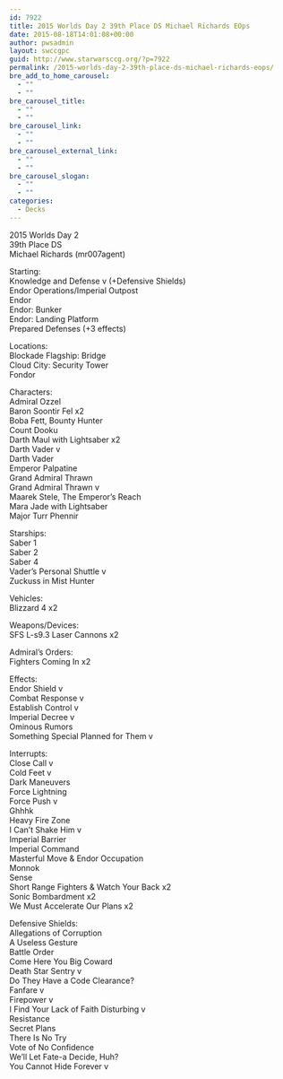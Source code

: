 ```yaml
---
id: 7922
title: 2015 Worlds Day 2 39th Place DS Michael Richards EOps
date: 2015-08-18T14:01:08+00:00
author: pwsadmin
layout: swccgpc
guid: http://www.starwarsccg.org/?p=7922
permalink: /2015-worlds-day-2-39th-place-ds-michael-richards-eops/
bre_add_to_home_carousel:
  - ""
  - ""
bre_carousel_title:
  - ""
  - ""
bre_carousel_link:
  - ""
  - ""
bre_carousel_external_link:
  - ""
  - ""
bre_carousel_slogan:
  - ""
  - ""
categories:
  - Decks
---
```

2015 Worlds Day 2  
39th Place DS  
Michael Richards (mr007agent)

Starting:  
Knowledge and Defense v (+Defensive Shields)  
Endor Operations/Imperial Outpost  
Endor  
Endor: Bunker  
Endor: Landing Platform  
Prepared Defenses (+3 effects)

Locations:  
Blockade Flagship: Bridge  
Cloud City: Security Tower  
Fondor

Characters:  
Admiral Ozzel  
Baron Soontir Fel x2  
Boba Fett, Bounty Hunter  
Count Dooku  
Darth Maul with Lightsaber x2  
Darth Vader v  
Darth Vader  
Emperor Palpatine  
Grand Admiral Thrawn  
Grand Admiral Thrawn v  
Maarek Stele, The Emperor’s Reach  
Mara Jade with Lightsaber  
Major Turr Phennir

Starships:  
Saber 1  
Saber 2  
Saber 4  
Vader’s Personal Shuttle v  
Zuckuss in Mist Hunter

Vehicles:  
Blizzard 4 x2

Weapons/Devices:  
SFS L-s9.3 Laser Cannons x2

Admiral’s Orders:  
Fighters Coming In x2

Effects:  
Endor Shield v  
Combat Response v  
Establish Control v  
Imperial Decree v  
Ominous Rumors  
Something Special Planned for Them v

Interrupts:  
Close Call v  
Cold Feet v  
Dark Maneuvers  
Force Lightning  
Force Push v  
Ghhhk  
Heavy Fire Zone  
I Can’t Shake Him v  
Imperial Barrier  
Imperial Command  
Masterful Move & Endor Occupation  
Monnok  
Sense  
Short Range Fighters & Watch Your Back x2  
Sonic Bombardment x2  
We Must Accelerate Our Plans x2

Defensive Shields:  
Allegations of Corruption  
A Useless Gesture  
Battle Order  
Come Here You Big Coward  
Death Star Sentry v  
Do They Have a Code Clearance?  
Fanfare v  
Firepower v  
I Find Your Lack of Faith Disturbing v  
Resistance  
Secret Plans  
There Is No Try  
Vote of No Confidence  
We’ll Let Fate-a Decide, Huh?  
You Cannot Hide Forever v